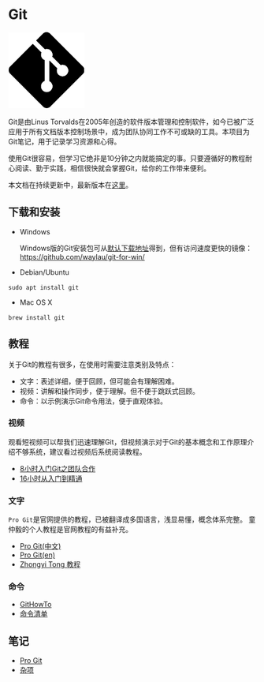 # Git

<img src="./Git-Icon-Black.png" style="zoom:100%;" />



Git是由Linus Torvalds在2005年创造的软件版本管理和控制软件，如今已被广泛应用于所有文档版本控制场景中，成为团队协同工作不可或缺的工具。本项目为Git笔记，用于记录学习资源和心得。

使用Git很容易，但学习它绝非是10分钟之内就能搞定的事。只要遵循好的教程耐心阅读、勤于实践，相信很快就会掌握Git，给你的工作带来便利。

本文档在持续更新中，最新版本在[这里](https://github.com/yangdaweihit/haohaolearn/blob/master/git/README.md)。

## 下载和安装

- Windows

  Windows版的Git安装包可从[默认下载地址](https://git-scm.com/download/win)得到，但有访问速度更快的镜像：https://github.com/waylau/git-for-win/
  
- Debian/Ubuntu

```
sudo apt install git
```

- Mac OS X

```
brew install git
```


## 教程

关于Git的教程有很多，在使用时需要注意类别及特点：

- 文字：表述详细，便于回顾，但可能会有理解困难。
- 视频：讲解和操作同步，便于理解。但不便于跳跃式回顾。
- 命令：以示例演示Git命令用法，便于直观体验。

### 视频

观看短视频可以帮我们迅速理解Git，但视频演示对于Git的基本概念和工作原理介
绍不够系统，建议看过视频后系统阅读教程。

- [8小时入门Git之团队合作](https://www.bilibili.com/video/av46637991/?p=1)
- [16小时从入门到精通](https://www.bilibili.com/video/av59634634/?spm_id_from=333.788.videocard.0)
### 文字

`Pro Git`是官网提供的教程，已被翻译成多国语言，浅显易懂，概念体系完整。
童仲毅的个人教程是官网教程的有益补充。

- [Pro Git(中文)](https://git-scm.com/book/zh/v2)
- [Pro Git(en)](https://git-scm.com/book/en/v2)
- [Zhongyi Tong 教程](https://github.com/geeeeeeeeek/git-recipes)

### 命令

- [GitHowTo](https://githowto.com/)
- [命令清单](http://www.codeceo.com/article/git-command-list.html)

## 笔记

- [Pro Git](./ProGit.org)
- [杂项](./misc.org)

